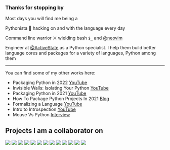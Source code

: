 ### Thanks for stopping by
Most days you will find me being a

Pythonista :snake: hacking on and with the language every day

Command line warrior :crossed_swords: wielding bash `$_` and [@neovim](https://github.com/neovim/neovim)

Engineer at [@ActiveState](https://github.com/ActiveState) as a Python specialist. I help them build better language cores and packages for a variety of languages, Python among them

----
You can find some of my other works here:

* Packaging Python in 2022 [YouTube](https://www.youtube.com/watch?v=RXoDukRu9G4)
* Invisible Walls: Isolating Your Python [YouTube](https://www.youtube.com/watch?v=n9iYvtDDgr8)
* Packaging Python in 2021 [YouTube](https://www.youtube.com/watch?v=j8iXO5VErjw)
* How To Package Python Projects In 2021 [Blog](https://www.activestate.com/blog/how-to-package-python-projects-in-2021/)
* Formalizing a Language [YouTube](https://www.youtube.com/watch?v=I89ZuZYgzok)
* Intro to Introspection [YouTube](https://www.youtube.com/watch?v=2XDT37Tbv9c)
* Mouse Vs Python [Interview](https://www.blog.pythonlibrary.org/2021/07/12/pydev-of-the-week-jeremiah-paige/)

## Projects I am a collaborator on
<!-- using https://github.com/anuraghazra/github-readme-stats#customization -->
<!-- replace start -->
<picture>
<source
  srcset="https://github-readme-stats.vercel.app/api/pin/?username=python&repo=cpython&show_owner=true&theme=dark"
  media="(prefers-color-scheme: dark)"
/>
<source
  srcset="https://github-readme-stats.vercel.app/api/pin/?username=python&repo=cpython&show_owner=true"
  media="(prefers-color-scheme: light), (prefers-color-scheme: no-preference)"
/>
<img src="https://github-readme-stats.vercel.app/api/pin/?username=python&repo=cpython&show_owner=true" />
</picture>
<picture>
<source
  srcset="https://github-readme-stats.vercel.app/api/pin/?username=python&repo=cpython&show_owner=true&theme=dark"
  media="(prefers-color-scheme: dark)"
/>
<source
  srcset="https://github-readme-stats.vercel.app/api/pin/?username=python&repo=cpython&show_owner=true"
  media="(prefers-color-scheme: light), (prefers-color-scheme: no-preference)"
/>
<img src="https://github-readme-stats.vercel.app/api/pin/?username=python&repo=cpython&show_owner=true" />
</picture>
<picture>
<source
  srcset="https://github-readme-stats.vercel.app/api/pin/?username=python&repo=cpython&show_owner=true&theme=dark"
  media="(prefers-color-scheme: dark)"
/>
<source
  srcset="https://github-readme-stats.vercel.app/api/pin/?username=python&repo=cpython&show_owner=true"
  media="(prefers-color-scheme: light), (prefers-color-scheme: no-preference)"
/>
<img src="https://github-readme-stats.vercel.app/api/pin/?username=python&repo=cpython&show_owner=true" />
</picture>
<picture>
<source
  srcset="https://github-readme-stats.vercel.app/api/pin/?username=python&repo=cpython&show_owner=true&theme=dark"
  media="(prefers-color-scheme: dark)"
/>
<source
  srcset="https://github-readme-stats.vercel.app/api/pin/?username=python&repo=cpython&show_owner=true"
  media="(prefers-color-scheme: light), (prefers-color-scheme: no-preference)"
/>
<img src="https://github-readme-stats.vercel.app/api/pin/?username=python&repo=cpython&show_owner=true" />
</picture>
<picture>
<source
  srcset="https://github-readme-stats.vercel.app/api/pin/?username=python&repo=cpython&show_owner=true&theme=dark"
  media="(prefers-color-scheme: dark)"
/>
<source
  srcset="https://github-readme-stats.vercel.app/api/pin/?username=python&repo=cpython&show_owner=true"
  media="(prefers-color-scheme: light), (prefers-color-scheme: no-preference)"
/>
<img src="https://github-readme-stats.vercel.app/api/pin/?username=python&repo=cpython&show_owner=true" />
</picture>
<picture>
<source
  srcset="https://github-readme-stats.vercel.app/api/pin/?username=python&repo=cpython&show_owner=true&theme=dark"
  media="(prefers-color-scheme: dark)"
/>
<source
  srcset="https://github-readme-stats.vercel.app/api/pin/?username=python&repo=cpython&show_owner=true"
  media="(prefers-color-scheme: light), (prefers-color-scheme: no-preference)"
/>
<img src="https://github-readme-stats.vercel.app/api/pin/?username=python&repo=cpython&show_owner=true" />
</picture>
<picture>
<source
  srcset="https://github-readme-stats.vercel.app/api/pin/?username=python&repo=cpython&show_owner=true&theme=dark"
  media="(prefers-color-scheme: dark)"
/>
<source
  srcset="https://github-readme-stats.vercel.app/api/pin/?username=python&repo=cpython&show_owner=true"
  media="(prefers-color-scheme: light), (prefers-color-scheme: no-preference)"
/>
<img src="https://github-readme-stats.vercel.app/api/pin/?username=python&repo=cpython&show_owner=true" />
</picture>
<picture>
<source
  srcset="https://github-readme-stats.vercel.app/api/pin/?username=python&repo=cpython&show_owner=true&theme=dark"
  media="(prefers-color-scheme: dark)"
/>
<source
  srcset="https://github-readme-stats.vercel.app/api/pin/?username=python&repo=cpython&show_owner=true"
  media="(prefers-color-scheme: light), (prefers-color-scheme: no-preference)"
/>
<img src="https://github-readme-stats.vercel.app/api/pin/?username=python&repo=cpython&show_owner=true" />
</picture>
<picture>
<source
  srcset="https://github-readme-stats.vercel.app/api/pin/?username=python&repo=cpython&show_owner=true&theme=dark"
  media="(prefers-color-scheme: dark)"
/>
<source
  srcset="https://github-readme-stats.vercel.app/api/pin/?username=python&repo=cpython&show_owner=true"
  media="(prefers-color-scheme: light), (prefers-color-scheme: no-preference)"
/>
<img src="https://github-readme-stats.vercel.app/api/pin/?username=python&repo=cpython&show_owner=true" />
</picture>
<picture>
<source
  srcset="https://github-readme-stats.vercel.app/api/pin/?username=python&repo=cpython&show_owner=true&theme=dark"
  media="(prefers-color-scheme: dark)"
/>
<source
  srcset="https://github-readme-stats.vercel.app/api/pin/?username=python&repo=cpython&show_owner=true"
  media="(prefers-color-scheme: light), (prefers-color-scheme: no-preference)"
/>
<img src="https://github-readme-stats.vercel.app/api/pin/?username=python&repo=cpython&show_owner=true" />
</picture>
<picture>
<source
  srcset="https://github-readme-stats.vercel.app/api/pin/?username=python&repo=cpython&show_owner=true&theme=dark"
  media="(prefers-color-scheme: dark)"
/>
<source
  srcset="https://github-readme-stats.vercel.app/api/pin/?username=python&repo=cpython&show_owner=true"
  media="(prefers-color-scheme: light), (prefers-color-scheme: no-preference)"
/>
<img src="https://github-readme-stats.vercel.app/api/pin/?username=python&repo=cpython&show_owner=true" />
</picture>
<picture>
<source
  srcset="https://github-readme-stats.vercel.app/api/pin/?username=python&repo=cpython&show_owner=true&theme=dark"
  media="(prefers-color-scheme: dark)"
/>
<source
  srcset="https://github-readme-stats.vercel.app/api/pin/?username=python&repo=cpython&show_owner=true"
  media="(prefers-color-scheme: light), (prefers-color-scheme: no-preference)"
/>
<img src="https://github-readme-stats.vercel.app/api/pin/?username=python&repo=cpython&show_owner=true" />
</picture>
<picture>
<source
  srcset="https://github-readme-stats.vercel.app/api/pin/?username=python&repo=cpython&show_owner=true&theme=dark"
  media="(prefers-color-scheme: dark)"
/>
<source
  srcset="https://github-readme-stats.vercel.app/api/pin/?username=python&repo=cpython&show_owner=true"
  media="(prefers-color-scheme: light), (prefers-color-scheme: no-preference)"
/>
<img src="https://github-readme-stats.vercel.app/api/pin/?username=python&repo=cpython&show_owner=true" />
</picture>    <!-- replace end -->
